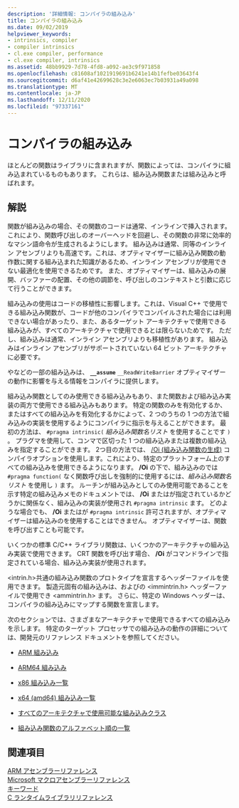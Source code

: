 ```yaml
---
description: '詳細情報: コンパイラの組み込み'
title: コンパイラの組み込み
ms.date: 09/02/2019
helpviewer_keywords:
- intrinsics, compiler
- compiler intrinsics
- cl.exe compiler, performance
- cl.exe compiler, intrinsics
ms.assetid: 48bb9929-7d78-4fd8-a092-ae3c9f971858
ms.openlocfilehash: c81608af1021919691b6241e14b1fefbe03643f4
ms.sourcegitcommit: d6af41e42699628c3e2e6063ec7b03931a49a098
ms.translationtype: MT
ms.contentlocale: ja-JP
ms.lasthandoff: 12/11/2020
ms.locfileid: "97337161"
---
```

# <a name="compiler-intrinsics"></a>コンパイラの組み込み

ほとんどの関数はライブラリに含まれますが、関数によっては、コンパイラに組み込まれているものもあります。 これらは、組み込み関数または組み込みと呼ばれます。

## <a name="remarks"></a>解説

関数が組み込みの場合、その関数のコードは通常、インラインで挿入されます。これにより、関数呼び出しのオーバーヘッドを回避し、その関数の非常に効率的なマシン語命令が生成されるようにします。 組み込みは通常、同等のインライン アセンブリよりも高速です。これは、オプティマイザーに組み込み関数の動作数に関する組み込まれた知識があるため、インライン アセンブリが使用できない最適化を使用できるためです。 また、オプティマイザーは、組み込みの展開、バッファーの配置、その他の調節を、呼び出しのコンテキストと引数に応じて行うことができます。

組み込みの使用はコードの移植性に影響します。これは、Visual C++ で使用できる組み込み関数が、コードが他のコンパイラでコンパイルされた場合には利用できない場合があったり、また、あるターゲット アーキテクチャで使用できる組み込みが、すべてのアーキテクチャで使用できるとは限らないためです。 ただし、組み込みは通常、インライン アセンブリよりも移植性があります。 組み込みはインライン アセンブリがサポートされていない 64 ビット アーキテクチャに必要です。

やなどの一部の組み込みは、 **`__assume`** `__ReadWriteBarrier` オプティマイザーの動作に影響を与える情報をコンパイラに提供します。

組み込み関数としてのみ使用できる組み込みもあり、また関数および組み込み実装の両方で使用できる組み込みもあります。 特定の関数のみを有効化するか、またはすべての組み込みを有効化するかによって、2 つのうちの 1 つの方法で組み込みの実装を使用するようにコンパイラに指示を与えることができます。 最初の方法は、 `#pragma intrinsic(` *組み込み関数名リスト* を使用することです `)` 。 プラグマを使用して、コンマで区切った 1 つの組み込みまたは複数の組み込みを指定することができます。 2つ目の方法では、 [/Oi (組み込み関数の生成)](../build/reference/oi-generate-intrinsic-functions.md) コンパイラオプションを使用します。これにより、特定のプラットフォーム上のすべての組み込みを使用できるようになります。 **/Oi** の下で、組み込みのでは `#pragma function(` なく関数呼び出しを強制的に使用するには、*組み込み関数名リスト* を使用し `)` ます。 ルーチンが組み込みとしてのみ使用可能であることを示す特定の組み込みメモのドキュメントでは、 **/Oi** またはが指定されているかどうかに関係なく、組み込みの実装が使用され `#pragma intrinsic` ます。 どのような場合でも、 **/Oi** またはが `#pragma intrinsic` 許可されますが、オプティマイザーは組み込みのを使用することはできません。 オプティマイザーは、関数を呼び出すことも可能です。

いくつかの標準 C/C++ ライブラリ関数は、いくつかのアーキテクチャの組み込み実装で使用できます。 CRT 関数を呼び出す場合、 **/Oi** がコマンドラインで指定されている場合、組み込み実装が使用されます。

\<intrin.h>共通の組み込み関数のプロトタイプを宣言するヘッダーファイルを使用できます。 製造元固有の組み込みは、およびの \<immintrin.h> ヘッダーファイルで使用でき \<ammintrin.h> ます。 さらに、特定の Windows ヘッダーは、コンパイラの組み込みにマップする関数を宣言します。

次のセクションでは、さまざまなアーキテクチャで使用できるすべての組み込みを示します。 特定のターゲット プロセッサでの組み込みの動作の詳細については、開発元のリファレンス ドキュメントを参照してください。

- [ARM 組み込み](../intrinsics/arm-intrinsics.md)

- [ARM64 組み込み](../intrinsics/arm64-intrinsics.md)

- [x86 組み込み一覧](../intrinsics/x86-intrinsics-list.md)

- [x64 (amd64) 組み込み一覧](../intrinsics/x64-amd64-intrinsics-list.md)

- [すべてのアーキテクチャで使用可能な組み込みクラス](../intrinsics/intrinsics-available-on-all-architectures.md)

- [組み込み関数のアルファベット順の一覧](../intrinsics/alphabetical-listing-of-intrinsic-functions.md)

## <a name="see-also"></a>関連項目

[ARM アセンブラーリファレンス](../assembler/arm/arm-assembler-reference.md)<br/>
[Microsoft マクロアセンブラーリファレンス](../assembler/masm/microsoft-macro-assembler-reference.md)<br/>
[キーワード](../cpp/keywords-cpp.md)<br/>
[C ランタイムライブラリリファレンス](../c-runtime-library/c-run-time-library-reference.md)

